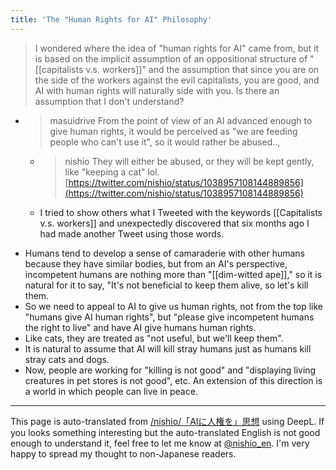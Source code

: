 ```yaml
---
title: 'The "Human Rights for AI" Philosophy'
---
```


> I wondered where the idea of "human rights for AI" came from, but it is based on the implicit assumption of an oppositional structure of "[[capitalists v.s. workers]]" and the assumption that since you are on the side of the workers against the evil capitalists, you are good, and AI with human rights will naturally side with you. Is there an assumption that I don't understand?
- > masuidrive From the point of view of an AI advanced enough to give human rights, it would be perceived as "we are feeding people who can't use it", so it would rather be abused..,
    - >  nishio They will either be abused, or they will be kept gently, like "keeping a cat" lol.
[https://twitter.com/nishio/status/1038957108144889856](https://twitter.com/nishio/status/1038957108144889856)

    - I tried to show others what I Tweeted with the keywords [[Capitalists v.s. workers]] and unexpectedly discovered that six months ago I had made another Tweet using those words.
- Humans tend to develop a sense of camaraderie with other humans because they have similar bodies, but from an AI's perspective, incompetent humans are nothing more than "[[dim-witted ape]]," so it is natural for it to say, "It's not beneficial to keep them alive, so let's kill them.
- So we need to appeal to AI to give us human rights, not from the top like "humans give AI human rights", but "please give incompetent humans the right to live" and have AI give humans human rights.
- Like cats, they are treated as "not useful, but we'll keep them".
- It is natural to assume that AI will kill stray humans just as humans kill stray cats and dogs.
- Now, people are working for "killing is not good" and "displaying living creatures in pet stores is not good", etc. An extension of this direction is a world in which people can live in peace.
---
This page is auto-translated from [/nishio/「AIに人権を」思想](https://scrapbox.io/nishio/「AIに人権を」思想) using DeepL. If you looks something interesting but the auto-translated English is not good enough to understand it, feel free to let me know at [@nishio_en](https://twitter.com/nishio_en). I'm very happy to spread my thought to non-Japanese readers.